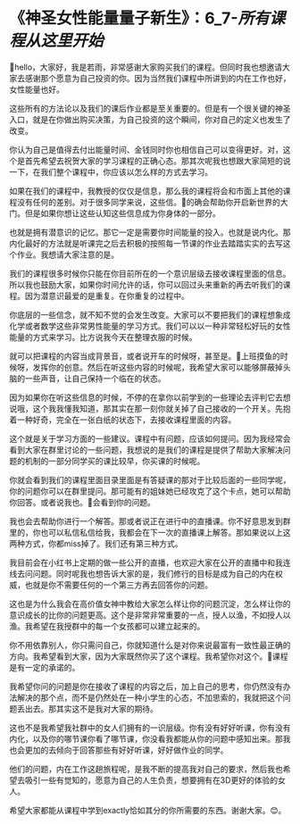 # 《神圣女性能量量子新生》：6_7-_____所有课程从这里开始_____

🎼hello，大家好，我是若雨，非常感谢大家购买我们的课程。但同时我也想邀请大家去感谢那个愿意为自己投资的你。因为当然我们课程中所讲到的内在工作也好，女性能量也好。

这些所有的方法论以及我们的课后作业都是至关重要的。但是有一个很关键的神圣入口，就是在你做出购买决策，为自己投资的这个瞬间，你对自己的定义也发生了改变。

你认为自己是值得去付出能量时间、金钱同时你也相信自己可以变得更好。对，这个是首先希望去祝贺大家的学习课程的正确心态。那其次呢我也想跟大家简短的说一下，在我们整个课程中，你应该以怎么样的方式去学习。

如果在我们的课程中，我教授的仅仅是信息，那么我的课程将会和市面上其他的课程没有任何的差别。对于很多同学来说，这些信。🎼的确会帮助你开启新世界的大门。但是如果你想让这些认知这些信息成为你身体的一部分。

也就是拥有潜意识的记忆。那它一定是需要你时间能量的投入。也就是说内化。那内化最好的方法就是听课完之后去积极的按照每一节课的作业去踏踏实实的去写这个作业。我想请大家注意的是。

我们的课程很多时候你只能在你目前所在的一个意识层级去接收课程里面的信息。所以我也鼓励大家，如果你时间允许的话，你可以回过头来重新的再去听我们的课程。因为潜意识最爱的是重复。在你重复的过程中。

你底层的一些信念，就不知不觉的会发生改变。大家可以不要把我们的课程想象成化学或者数学这些非常男性能量的学习方式。我们可以以一种非常轻松好玩的女性能量的方式来学习。比方说我今天在整理衣服的时候。

就可以把课程的内容当成背景音，或者说开车的时候呀，甚至是。🎼上班摸鱼的时候呀，发挥你的创意。然后在听这些内容的时候呢，我希望大家可以能够屏蔽掉头脑的一些声音，让自己保持一个临在的状态。

因为如果你在听这些信息的时候，不停的在拿你以前学到的一些理论去评判它去想说哦，这个我我懂我知道，那其实在那一刻你就关掉了自己接收的一个开关。先抱着一种好奇，完全在一张白纸的状态下，去接收课程里面的内容。

这个就是关于学习方面的一些建议。课程中有问题，应该如何提问。因为我经常会看到大家在群里讨论的一些问题，我想说的是我们的课程是提供了帮助大家解决问题的机制的一部分同学买的课比较早，你买课的时候呢。

你就会看到我们的课程里面目录里面是有答疑课的那对于比较后面的一些同学呢，你的问题你可以在群里提问。那可能有的姐妹她已经攻克了这个卡点，她可以帮助你回答。或者说我也。🎼会看到你的问题。

我也会去帮助你进行一个解答。那或者说正在进行中的直播课。你不好意思发到群里的，你也可以私信私信给我，我都会在下一次的直播课上解答。那如果说以上这两种方式，你都miss掉了。我们还有第三种方式。

我目前会在小红书上定期的做一些公开的直播，也欢迎大家在公开的直播中和我连线去问问题。同时呢我也想告诉大家的是，我们修行的目标是成为自己的内在权威，也就是你不需要任何的一个第三方再去回答你的问题。

这也是为什么我会在高价值女神中教给大家怎么样让你的问题沉淀，怎么样让你的意识成长的比你的问题更高。这个是非常非常重要的一点，授人以渔，不如授人以渔。我希望在我授群中的每一个女孩都可以建立起来的。

你不用依靠别人，你只需问自己，你就知道什么是对你来说最富有一致性最正确的方向。我希望看到大家，因为大家既然你买了这个课程。我希望你对这个。🎼课程是有一定的承诺的。

我希望你问的问题是你在接收了课程的内容之后，加上自己的思考，你仍然没有办法解决的那个点，而不是仍然处在一种小学生的心态，不加思索的，我就把这个问题丢出去。那其实这不是我对大家的期待。

这也不是我希望我社群中的女人们拥有的一识层级。你有没有好好听课，你有没有内化，以及你的哪节课你看了哪节课，你没看我都能从你的问题中感知出来。那我也会更加的去倾向于回答那些有好好听课，好好做作业的同学。

他们的问题，内在工作这趟旅程呢，是我不断的提高我对自己的要求，然后我也希望去吸引一些有觉知的，愿意为自己的人生负责，想要拥有在3D更好的体验的女人。

希望大家都能从课程中学到exactly恰如其分的你所需要的东西。谢谢大家。😊。